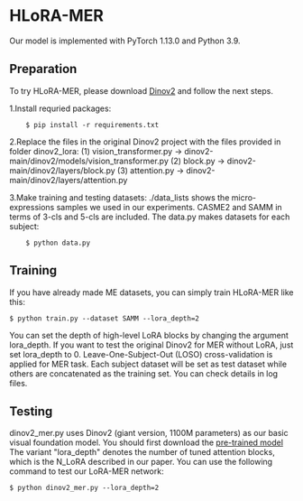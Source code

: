 # HLoRA-MER
Our model is implemented with PyTorch 1.13.0 and Python 3.9. 

## Preparation
To try HLoRA-MER, please download [Dinov2](https://github.com/facebookresearch/dinov2) and follow the next steps.  

1.Install requried packages:
```
    $ pip install -r requirements.txt
```
2.Replace the files in the original Dinov2 project with the files provided in folder dinov2_lora:
    (1) vision_transformer.py -> dinov2-main/dinov2/models/vision_transformer.py
    (2) block.py -> dinov2-main/dinov2/layers/block.py
    (3) attention.py -> dinov2-main/dinov2/layers/attention.py

3.Make training and testing datasets:
./data_lists shows the micro-expressions samples we used in our experiments. CASME2 and SAMM in terms of 3-cls and 5-cls are included. The data.py makes datasets for each subject:
```
    $ python data.py
```
## Training
If you have already made ME datasets, you can simply train HLoRA-MER like this:
```
$ python train.py --dataset SAMM --lora_depth=2
```
You can set the depth of high-level LoRA blocks by changing the argument lora_depth. If you want to test the original Dinov2 for MER without LoRA, just set lora_depth to 0.
Leave-One-Subject-Out (LOSO) cross-validation is applied for MER task. Each subject dataset will be set as test dataset while others are concatenated as the training set. You can check details in log files.

## Testing 
dinov2_mer.py uses Dinov2 (giant version, 1100M parameters) as our basic visual foundation model. You should first download the [pre-trained model](https://dl.fbaipublicfiles.com/dinov2/dinov2_vitg14/dinov2_vitg14_reg4_pretrain.pth) The variant "lora_depth" denotes the number of tuned attention blocks, which is the N_LoRA described in our paper.
You can use the following command to test our LoRA-MER network:
```
$ python dinov2_mer.py --lora_depth=2
```

